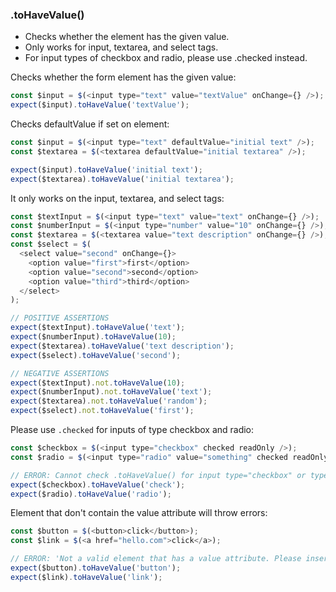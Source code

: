 ### .toHaveValue()

- Checks whether the element has the given value.
- Only works for input, textarea, and select tags.
- For input types of checkbox and radio, please use .checked instead.

Checks whether the form element has the given value:

```js
const $input = $(<input type="text" value="textValue" onChange={} />);
expect($input).toHaveValue('textValue');
```

Checks defaultValue if set on element:

```js
const $input = $(<input type="text" defaultValue="initial text" />);
const $textarea = $(<textarea defaultValue="initial textarea" />);

expect($input).toHaveValue('initial text');
expect($textarea).toHaveValue('initial textarea');
```

It only works on the input, textarea, and select tags:

```js
const $textInput = $(<input type="text" value="text" onChange={} />);
const $numberInput = $(<input type="number" value="10" onChange={} />);
const $textarea = $(<textarea value="text description" onChange={} />);
const $select = $(
  <select value="second" onChange={}>
    <option value="first">first</option>
    <option value="second">second</option>
    <option value="third">third</option>
  </select>
);

// POSITIVE ASSERTIONS
expect($textInput).toHaveValue('text');
expect($numberInput).toHaveValue(10);
expect($textarea).toHaveValue('text description');
expect($select).toHaveValue('second');

// NEGATIVE ASSERTIONS
expect($textInput).not.toHaveValue(10);
expect($numberInput).not.toHaveValue('text');
expect($textarea).not.toHaveValue('random');
expect($select).not.toHaveValue('first');
```

Please use `.checked` for inputs of type checkbox and radio:

```js
const $checkbox = $(<input type="checkbox" checked readOnly />);
const $radio = $(<input type="radio" value="something" checked readOnly />);

// ERROR: Cannot check .toHaveValue() for input type="checkbox" or type="radio".
expect($checkbox).toHaveValue('check');
expect($radio).toHaveValue('radio');
```

Element that don't contain the value attribute will throw errors:

```js
const $button = $(<button>click</button>);
const $link = $(<a href="hello.com">click</a>);

// ERROR: 'Not a valid element that has a value attribute. Please insert an element that has a value.'
expect($button).toHaveValue('button');
expect($link).toHaveValue('link');
```
